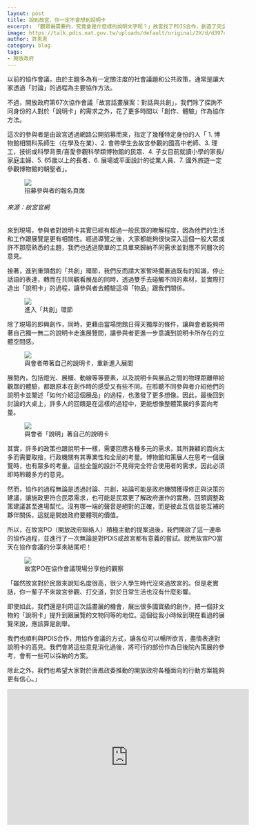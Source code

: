 ```yaml
---
layout: post
title: 說到故宮，你一定不會想到說明卡
excerpt: 「觀眾最需要的，究竟會是什麼樣的說明文字呢？」故宮找了PDIS合作，創造了完全不同樣貌的協作會議。
image: https://talk.pdis.nat.gov.tw/uploads/default/original/2X/d/d397c2668a16bdced280756e8736cf34eb20f706.jpeg
author: 許恩恩
category: blog
tags:
- 開放政府
---
```


以前的協作會議，由於主題多為有一定關注度的社會議題和公共政策，通常是讓大家透過「討論」的過程為主要協作方法。

不過，開放政府第67次協作會議「故宮話畫展案：對話與共創」，我們除了探詢不同身份的人對於「說明卡」的需求之外，花了更多時間以「創作、體驗」作為協作方法。

這次的參與者是由故宮透過網路公開招募而來，指定了幾種特定身份的人「 1. 博物館相關科系師生（在學及在業）、2. 會帶學生去故宮參觀的國高中老師、3. 理工，技術或科學背景/喜愛參觀科學類博物館的民眾、4. 子女目前就讀小學的家長/家庭主婦、5. 65歲以上的長者、6. 展場或平面設計的從業人員、7. 國外旅遊一定參觀博物館的朝聖者」。

<figure>
  <img src="https://talk.pdis.nat.gov.tw/uploads/default/original/2X/b/b3269f7629d740ead8286154e0a26654161a1d8a.png">
  <figcaption>招募參與者的報名頁面</figcaption>
</figure>

###### 來源：故宮官網

來到現場，參與者對說明卡其實已經有超過一般民眾的瞭解程度，因為他們的生活和工作跟展覽是更有相關性。經過導覽之後，大家都能夠很快深入這個一般大眾或許不那麼熟悉的主題，我們也透過簡單的工具單來歸納不同需求並對應不同層次的意見。

接著，進到重頭戲的「共創」環節，我們反而請大家暫時擱置過既有的知識，停止話語的表達，轉而在共同觀看展品的同時，透過雙手去碰觸不同的素材，並實際打造出「說明卡」的過程，讓參與者去體驗這項「物品」跟我們關係。

<figure>
  <img src="https://talk.pdis.nat.gov.tw/uploads/default/original/2X/3/31e0890e563104c0d4ece7f3b78894df6480f0ee.jpeg">
  <figcaption>進入「共創」環節</figcaption>
</figure>

除了現場的即興創作，同時，更藉由當場閉館日得天獨厚的條件，讓與會者能夠帶著自己獨一無二的說明卡走進展覽間，讓參與者更進一步意識到說明卡所存在的立體空間感。

<figure>
  <img src="https://talk.pdis.nat.gov.tw/uploads/default/original/2X/4/4924261d43ea6e53b69dfb0cae45b7b9897debd8.jpeg">
  <figcaption>與會者帶著自己的說明卡，重新進入展間</figcaption>
</figure>

展間內，包括燈光、展櫃、動線等等要素，以及說明卡與展品之間的物理距離帶給觀眾的體驗，都跟原本在創作時的感受又有些不同。在聆聽不同參與者介紹他們的說明卡並闡述「如何介紹這個展品」的過程，也激發了更多想像。因此，最後回到討論的大桌上，許多人的回饋是在這樣的過程中，更能想像整體策展的多面向考量。


<figure>
  <img src="https://talk.pdis.nat.gov.tw/uploads/default/original/2X/2/2ca73b03180184fee26e8c77654145112c08b2a1.jpeg">
  <figcaption>與會者「說明」著自己的說明卡</figcaption>
</figure>

其實，許多的政策也跟說明卡一樣，需要回應各種多元的需求，其所兼顧的面向太多而需要取捨，行政機關有其專業性和全局的考量。博物館和策展人在思考一個展覽時，也有眾多的考量。這些全盤的設計不見得完全符合使用者的需求，因此必須即時聆聽多方的意見。

然而，協作的過程無論是透過討論、共創，結論可能是政府機關獲得修正與決策的建議，讓施政更符合民眾需求，也可能是民眾更了解政府運作的實務，回頭調整政策建議甚至進場幫忙。沒有哪一端的聲音是絕對的正確，而是彼此互信並能互補的夥伴關係，這就是開放政府要體現的價值。

所以，在故宮PO（開放政府聯絡人）積極主動的提案過後，我們開啟了這一連串的協作過程，並進行了一次無論是對PDIS或故宮都有意義的嘗試。就用故宮PO當天在協作會議的分享來結尾吧！


<figure>
  <img src="https://talk.pdis.nat.gov.tw/uploads/default/original/2X/9/977fa97d1ea3911a8fe499af851a8865d18301a7.jpeg">
  <figcaption>故宮PO在協作會議現場分享他的觀察</figcaption>
</figure>

「雖然故宮對於民眾來說知名度很高，很少人學生時代沒來過故宮的。但是老實話，你一輩子不來故宮參觀、打交道，對於日常生活也沒有什麼影響。

即使如此，我們還是利用這次話畫展的機會，展出很多國寶級的創作，把一個非文物的「說明卡」提升到跟展覽的文物同等的地位。這個從我小時候到現在看過的展覽來說，應該算是創舉。

我們也順利與PDIS合作，用協作會議的方式，讓各位可以暢所欲言，盡情表達對說明卡的高見。我們會將這些意見消化過後，將可行的部份作為日後院內策展的參考，會有一些可以採納的方案。

除此之外，我們也希望大家對於唐鳳政委推動的開放政府各種面向的行動方案能夠更有信心。」


<iframe width="560" height="315" src="https://www.youtube.com/watch?v=O5BCwuzi9OM&feature=youtu.be" frameborder="0" allowfullscreen></iframe>


